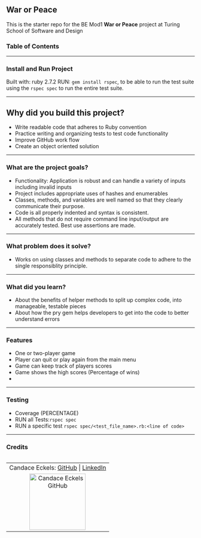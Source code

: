 ## War or Peace

This is the starter repo for the BE Mod1 **War or Peace** project at Turing School of Software and Design

### Table of Contents

---

### Install and Run Project
  Built with: ruby 2.7.2
  RUN: `gem install rspec`, to be able to run the test suite using the `rspec spec`
        to run the entire test suite.

---

## Why did you build this project?
  - Write readable code that adheres to Ruby convention
  - Practice writing and organizing tests to test code functionality
  - Improve GitHub work flow 
  - Create an object oriented solution

---

### What are the project goals?
  - Functionality: Application is robust and can handle a variety of inputs including invalid inputs
  - Project includes appropriate uses of hashes and enumerables
  - Classes, methods, and variables are well named so that they clearly communicate their purpose. 
  - Code is all properly indented and syntax is consistent.
  - All methods that do not require command line input/output are accurately tested. Best use assertions are made.

---

### What problem does it solve?
  - Works on using classes and methods to separate code to adhere to the single responsiblity principle.

---
  
### What did you learn?
  - About the benefits of helper methods to split up complex code, into manageable, testable pieces
  - About how the pry gem helps developers to get into the code to better understand errors

---

### Features
  - One or two-player game
  - Player can quit or play again from the main menu
  - Game can keep track of players scores
  - Game shows the high scores (Percentage of wins)
  - 

---

### Testing
  - Coverage (PERCENTAGE)
  - RUN all Tests:`rspec spec`
  - RUN a specific test `rspec spec/<test_file_name>.rb:<line of code>`

---

### Credits
<table align="left">
    <tr>
        <td align="left"> Candace Eckels: <a href="https://github.com/cece-132">GitHub</a> | <a href="https://www.linkedin.com/in/candace-eckels-b66089201/">LinkedIn</a></td>
    </tr>
<td align="center"><img src="https://avatars.githubusercontent.com/u/100653933?v=4" alt="Candace Eckels GitHub"
 width="150" height="auto" /></td>
 </table>
